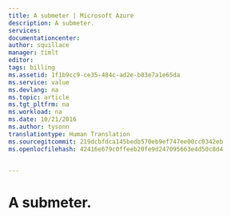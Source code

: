 ```yaml
---
title: A submeter | Microsoft Azure
description: A submeter.
services: 
documentationcenter: 
author: squillace
manager: timlt
editor: 
tags: billing
ms.assetid: 1f1b9cc9-ce35-484c-ad2e-b83e7a1e65da
ms.service: value
ms.devlang: na
ms.topic: article
ms.tgt_pltfrm: na
ms.workload: na
ms.date: 10/21/2016
ms.author: tysonn
translationtype: Human Translation
ms.sourcegitcommit: 219dcbfdca145bedb570eb9ef747ee00cc0342eb
ms.openlocfilehash: 42416e679c0ffeeb20fe9d247095663e4d50c8d4


---
```

# <a name="to-be-submitted"></a>A submeter.



<!--HONumber=Nov16_HO2-->


